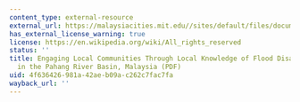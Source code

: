```yaml
---
content_type: external-resource
external_url: https://malaysiacities.mit.edu//sites/default/files/documents/Isahak.pdf
has_external_license_warning: true
license: https://en.wikipedia.org/wiki/All_rights_reserved
status: ''
title: Engaging Local Communities Through Local Knowledge of Flood Disaster Risk Management
  in the Pahang River Basin, Malaysia (PDF)
uid: 4f636426-981a-42ae-b09a-c262c7fac7fa
wayback_url: ''
---
```

